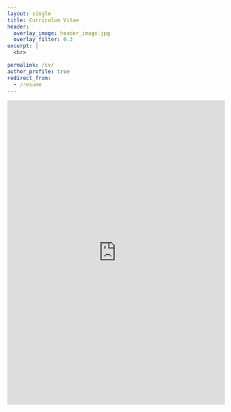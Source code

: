 ```yaml
---
layout: single
title: Curriculum Vitae
header:
  overlay_image: header_image.jpg
  overlay_filter: 0.3
excerpt: |
  <br>

permalink: /cv/
author_profile: true
redirect_from:
  - /resume
---
```


<embed src="https://jooyounggkim.github.io/files/CV_JooyoungKim.pdf" width="500" height="700" type='application/pdf'>

